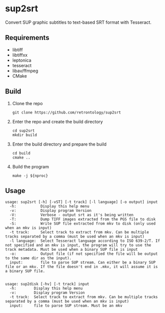 # sup2srt
Convert SUP graphic subtitles to text-based SRT format with Tesseract.

## Requirements
- libtiff
- libtiffxx
- leptonica
- tesseract
- libav/ffmpeg
- CMake

## Build
1. Clone the repo
    ```
    git clone https://github.com/retrontology/sup2srt
    ```
2. Enter the repo and create the build directory
    ```
    cd sup2srt
    mkdir build
    ```
3. Enter the build directory and prepare the build
    ```
    cd build
    cmake ..
    ```
4. Build the program
    ```
    make -j ${nproc}
    ```

## Usage
```
usage: sup2srt [-h] [-vST] [-t track] [-l language] [-o output] input
  -h:  	        Display this help menu
  -v:  	        Display program Version
  -V:  	        Verbose - output srt as it's being written
  -T:  	        Dump TIFF images extracted from the PGS file to disk
  -S:  	        Write SUP file extracted from mkv to disk (only used when an mkv is input)
  -t track:  	Select track to extract from mkv. Can be multiple tracks separated by a comma (must be used when an mkv is input)
  -l language:  Select Tesseract language according to ISO 639-2/T. If not specified and an mkv is input, the program will try to use the track metadata. Must be used when a binary SUP file is input
  -o:  	        Output file (if not specified the file will be output to the same dir as the input).
  input:  	    file to parse SUP stream. Can either be a binary SUP file or an mkv. If the file doesn't end in .mkv, it will assume it is a binary SUP file.


usage: sup2disk [-hv] [-t track] input
  -h:  	     Display this help menu
  -v:  	     Display program Version
  -t track:  Select track to extract from mkv. Can be multiple tracks separated by a comma (must be used when an mkv is input)
  input:  	 file to parse SUP stream. Must be an mkv  	
```
